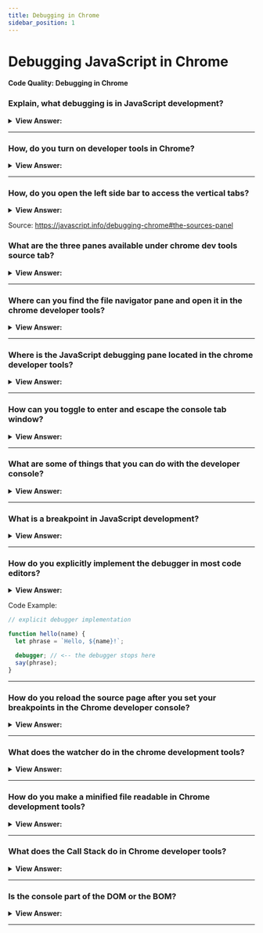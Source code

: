 ```yaml
---
title: Debugging in Chrome
sidebar_position: 1
---
```


# Debugging JavaScript in Chrome

**Code Quality: Debugging in Chrome**

<head>
  <title>Debugging in Chrome - Frontend Interview Questions & Answers</title>
  <meta charSet='utf-8' />
</head>

### Explain, what debugging is in JavaScript development?

<details>
  <summary><strong>View Answer:</strong></summary>
  <div>
  <div><strong>Interview Response:</strong> Debugging is the process of finding and fixing errors within a script.</div><br />
  <div><strong>Technical Response:</strong> Debugging is the process of finding and fixing errors within a script. All modern browsers and most other environments support debugging tools – a special UI in developer tools that makes debugging much easier. It also allows to trace the code step by step to see what exactly is going on.<br /><br />
  </div>
  </div>
</details>

---

### How, do you turn on developer tools in Chrome?

<details>
  <summary><strong>View Answer:</strong></summary>
  <div>
  <div><strong>Interview Response:</strong> You can turn on your chrome developer tools by pressing F12 or for Mac: (Cmd+Opt+I).
</div>
  </div>
</details>

---

### How, do you open the left side bar to access the vertical tabs?

<details>
  <summary><strong>View Answer:</strong></summary>
  <div>
  <div><strong>Interview Response:</strong> You can use the toggler button under the source tab to open the vertical tabs.<br /><br />
  <img src='/img/vertical-tabs.svg' />
</div>
  </div>
</details>

Source: <https://javascript.info/debugging-chrome#the-sources-panel>

### What are the three panes available under chrome dev tools source tab?

<details>
  <summary><strong>View Answer:</strong></summary>
  <div>
  <div><strong>Interview Response:</strong> The file navigator, code editor, and the JavaScript debugging pane.<br /><br />
  <img src='/img/three-panes-dev-tools.svg' />
</div>
  </div>
</details>

---

### Where can you find the file navigator pane and open it in the chrome developer tools?

<details>
  <summary><strong>View Answer:</strong></summary>
  <div>
  <div><strong>Interview Response:</strong> The file navigator pane can be opened by clicking on the sources tab at the top of the developer tools. Once you click on the tab, you can click on the toggler button and view the file navigator pane.
</div>
  </div>
</details>

---

### Where is the JavaScript debugging pane located in the chrome developer tools?

<details>
  <summary><strong>View Answer:</strong></summary>
  <div>
  <div><strong>Interview Response:</strong> The JavaScript debugging pane is located under the sources tab on the right-hand side of the code editor.
</div>
  </div>
</details>

---

### How can you toggle to enter and escape the console tab window?

<details>
  <summary><strong>View Answer:</strong></summary>
  <div>
  <div><strong>Interview Response:</strong> You can toggle the console tab pane by using the ESC button.
</div>
  </div>
</details>

---

### What are some of things that you can do with the developer console?

<details>
  <summary><strong>View Answer:</strong></summary>
  <div>
  <div><strong>Interview Response:</strong> The most notable things that you can do with the Chrome developer console included selecting DOM elements, convert your browser into an editor, find events associated with an element in the DOM, monitor events, find the time of execution of block of code, arrange the values of a variable into a table, inspect an element in the DOM, list the properties of an element, retrieve the value of your last result, and clear the console and the memory.
</div>
  </div>
</details>

---

### What is a breakpoint in JavaScript development?

<details>
  <summary><strong>View Answer:</strong></summary>
  <div>
  <div><strong>Interview Response:</strong> A breakpoint is a point of code where the debugger will automatically pause the JavaScript execution. While the code is paused, we can examine current variables, execute commands in the console etc. In other words, we can debug it.
</div>
  </div>
</details>

---

### How do you explicitly implement the debugger in most code editors?

<details>
  <summary><strong>View Answer:</strong></summary>
  <div>
  <div><strong>Interview Response:</strong> We can pause the code by using the “debugger;” command.
</div>
  </div>
</details>

Code Example:

```js
// explicit debugger implementation

function hello(name) {
  let phrase = `Hello, ${name}!`;

  debugger; // <-- the debugger stops here
  say(phrase);
}
```

---

### How do you reload the source page after you set your breakpoints in the Chrome developer console?

<details>
  <summary><strong>View Answer:</strong></summary>
  <div>
  <div><strong>Interview Response:</strong> In Windows you can press F5 to reload the page, on a MAC you must use Cmd+R.
</div>
  </div>
</details>

---

### What does the watcher do in the chrome development tools?

<details>
  <summary><strong>View Answer:</strong></summary>
  <div>
  <div><strong>Interview Response:</strong> The watcher will show you the current value of the variable as it is added in an expression. If the variable is not set or cannot be found it will show &#60;Not Available&#62; for the value.
</div>
  </div>
</details>

---

### How do you make a minified file readable in Chrome development tools?

<details>
  <summary><strong>View Answer:</strong></summary>
  <div>
  <div><strong>Interview Response:</strong> You can click on the format &#123;&#125; icon to make the minified files readable in DevTools.<br /><br />
  <img src='/img/minified-readable.png' />
</div>
  </div>
</details>

---

### What does the Call Stack do in Chrome developer tools?

<details>
  <summary><strong>View Answer:</strong></summary>
  <div>
  <div><strong>Interview Response:</strong>  In Chrome and Safari the Call Stack shows the nested call chain.<br /><br />
  <img src='/img/callstack.svg' />
</div>
  </div>
</details>

---

### Is the console part of the DOM or the BOM?

<details>
  <summary><strong>View Answer:</strong></summary>
  <div>
  <div><strong>Interview Response:</strong>  The console is part of the window object which is supplied by the Browser.
</div>
  </div>
</details>

---
